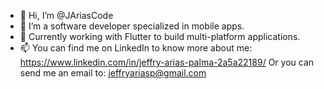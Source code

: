 - 👋 Hi, I’m @JAriasCode
- 📱 I’m a software developer specialized in mobile apps.
- 🌱 Currently working with Flutter to build multi-platform applications.
- 📫 You can find me on LinkedIn to know more about me:
          https://www.linkedin.com/in/jeffry-arias-palma-2a5a22189/
      Or you can send me an email to:
          jeffryariasp@gmail.com
